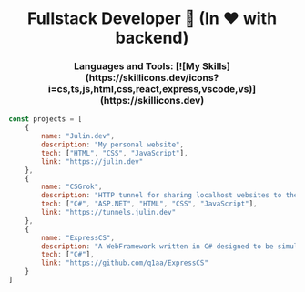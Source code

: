 <h1 align="center">Fullstack Developer 👋 (In ❤️ with backend)</h1>

<h3 align="center">
Languages and Tools:
   [![My Skills](https://skillicons.dev/icons?i=cs,ts,js,html,css,react,express,vscode,vs)](https://skillicons.dev)
</h3>

```javascript
const projects = [
    {
        name: "Julin.dev",
        description: "My personal website",
        tech: ["HTML", "CSS", "JavaScript"],
        link: "https://julin.dev"
    },
    {
        name: "CSGrok",
        description: "HTTP tunnel for sharing localhost websites to the public",
        tech: ["C#", "ASP.NET", "HTML", "CSS", "JavaScript"],
        link: "https://tunnels.julin.dev"
    },
    {
        name: "ExpressCS",
        description: "A WebFramework written in C# designed to be simular to express.js",
        tech: ["C#"],
        link: "https://github.com/q1aa/ExpressCS"
    }
]

    
```

